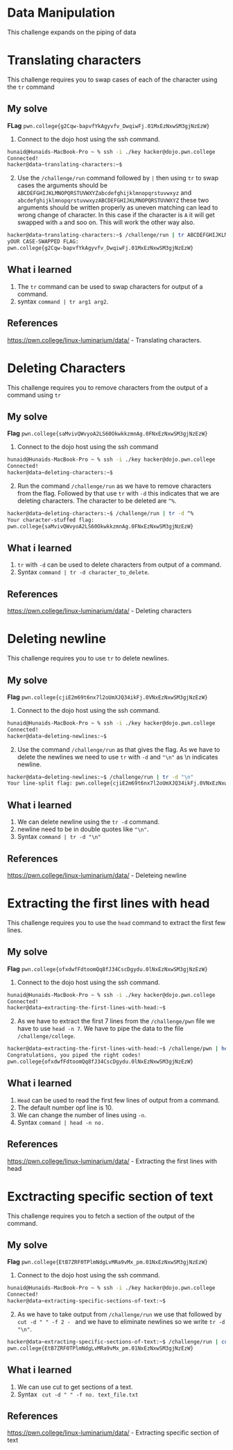 # Data Manipulation
This challenge expands on the piping of data
# Translating characters
This challenge requires you to swap cases of each of the character using the `tr` command
## My solve
**FLag** `pwn.college{g2Cqw-bapvfYkAgyvfv_DwqiwFj.01MxEzNxwSM3gjNzEzW}`
1. Connect to the dojo host using the ssh command.
```bash
hunaid@Hunaids-MacBook-Pro ~ % ssh -i ./key hacker@dojo.pwn.college
Connected!
hacker@data~translating-characters:~$
```
2. Use the `/challenge/run` command followed by `|` then using `tr` to swap cases the arguments should be `ABCDEFGHIJKLMNOPQRSTUVWXYZabcdefghijklmnopqrstuvwxyz` and `abcdefghijklmnopqrstuvwxyzABCDEFGHIJKLMNOPQRSTUVWXYZ` these two arguments should be written properly as uneven matching can lead to wrong change of character. In this case if the character is `A` it will get swapped with `a` and soo on. This will work the other way also.
```bash
hacker@data~translating-characters:~$ /challenge/run | tr ABCDEFGHIJKLMNOPQRSTUVWXYZabcdefghijklmnopqrstuvwxyz abcdefghijklmnopqrstuvwxyzABCDEFGHIJKLMNOPQRSTUVWXYZ
yOUR CASE-SWAPPED FLAG:
pwn.college{g2Cqw-bapvfYkAgyvfv_DwqiwFj.01MxEzNxwSM3gjNzEzW}
```
## What i learned
1. The `tr` command can be used to swap characters for output of a command.
2. syntax `command | tr arg1 arg2`.
## References
https://pwn.college/linux-luminarium/data/ - Translating characters.

# Deleting Characters
This challenge requires you to remove characters from the output of a command using `tr`
## My solve
**Flag** `pwn.college{saMvivQWvyoA2LS60OkwkkzmnAg.0FNxEzNxwSM3gjNzEzW}`
1. Connect to the dojo host using the ssh command
```bash
hunaid@Hunaids-MacBook-Pro ~ % ssh -i ./key hacker@dojo.pwn.college
Connected!
hacker@data~deleting-characters:~$
```
2. Run the command `/challenge/run` as we have to remove characters from the flag. Followed by that use `tr` with `-d` this indicates that we are deleting characters. The character to be deleted are `^%`.
```bash
hacker@data~deleting-characters:~$ /challenge/run | tr -d ^%
Your character-stuffed flag:
pwn.college{saMvivQWvyoA2LS60OkwkkzmnAg.0FNxEzNxwSM3gjNzEzW}
```
## What i learned
1. `tr` with `-d` can be used to delete characters from output of a command.
2. Syntax `command | tr -d character_to_delete`.
## References
https://pwn.college/linux-luminarium/data/ - Deleting characters

# Deleting newline
This challenge requires you to use `tr` to delete newlines.
## My solve
**Flag** `pwn.college{cjiE2m69t6nx7l2oUmXJQ34ikFj.0VNxEzNxwSM3gjNzEzW}`
1. Connect to the dojo host using the ssh command.
```bash
hunaid@Hunaids-MacBook-Pro ~ % ssh -i ./key hacker@dojo.pwn.college
Connected!
hacker@data~deleting-newlines:~$
```
2. Use the command `/challenge/run` as that gives the flag. As we have to delete the newlines we need to use `tr` with `-d` and `"\n"` as \n indicates newline.
```bash
hacker@data~deleting-newlines:~$ /challenge/run | tr -d "\n"
Your line-split flag: pwn.college{cjiE2m69t6nx7l2oUmXJQ34ikFj.0VNxEzNxwSM3gjNzEzW}hacker@data~deleting-newlines:~$
```
## What i learned
1. We can delete newline using the `tr -d` command.
2. newline need to be in double quotes like `"\n"`.
3. Syntax ` command | tr -d "\n" `
## References
https://pwn.college/linux-luminarium/data/ - Deleteing newline

# Extracting the first lines with head
This challenge requires you to use the `head` command to extract the first few lines.
## My solve
**Flag** `pwn.college{ofxdwfFdtoomQq8fJ34CscDgydu.0lNxEzNxwSM3gjNzEzW}`
1. Connect to the dojo host using the ssh command.
```bash
hunaid@Hunaids-MacBook-Pro ~ % ssh -i ./key hacker@dojo.pwn.college
Connected!
hacker@data~extracting-the-first-lines-with-head:~$
```
2. As we have to extract the first 7 lines from the `/challenge/pwn` file we have to use `head -n 7`. We have to pipe the data to the file `/challenge/college`.
```bash
hacker@data~extracting-the-first-lines-with-head:~$ /challenge/pwn | head -n 7 | /challenge/college
Congratulations, you piped the right codes!
pwn.college{ofxdwfFdtoomQq8fJ34CscDgydu.0lNxEzNxwSM3gjNzEzW}
```
## What i learned
1. `Head` can be used to read the first few lines of output from a command.
2. The default number opf line is 10.
3. We can change the number of lines using `-n`.
4. Syntax `command | head -n no. `
## References
https://pwn.college/linux-luminarium/data/ - Extracting the first lines with head

# Exctracting specific section of text
This challenge requires you to fetch a section of the output of the command.
## My solve
**Flag** `pwn.college{EtB7ZRF0TPlmNdgLvMRa9vMx_pm.01NxEzNxwSM3gjNzEzW}`
1. Connect to the dojo host using the ssh command.
```bash
hunaid@Hunaids-MacBook-Pro ~ % ssh -i ./key hacker@dojo.pwn.college
Connected!
hacker@data~extracting-specific-sections-of-text:~$
```
2. As we have to take output from `/challenge/run` we use that followed by `cut -d " " -f 2 - ` and we have to eliminate newlines so we write `tr -d "\n"`.
```bash
hacker@data~extracting-specific-sections-of-text:~$ /challenge/run | cut -d ' ' -f2- | tr -d " \n"
pwn.college{EtB7ZRF0TPlmNdgLvMRa9vMx_pm.01NxEzNxwSM3gjNzEzW}
```
## What i learned
1. We can use cut to get sections of a text.
2. Syntax ` cut -d " " -f no. text_file.txt`
## References
https://pwn.college/linux-luminarium/data/ - Extracting specific section of text
